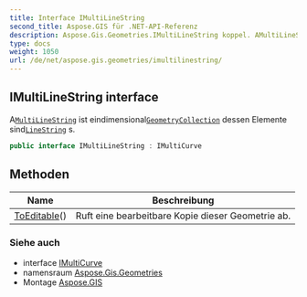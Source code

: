 ```yaml
---
title: Interface IMultiLineString
second_title: Aspose.GIS für .NET-API-Referenz
description: Aspose.Gis.Geometries.IMultiLineString koppel. AMultiLineString ist eindimensionalGeometryCollection dessen Elemente sindLineString s.
type: docs
weight: 1050
url: /de/net/aspose.gis.geometries/imultilinestring/
---
```

## IMultiLineString interface

A[`MultiLineString`](../multilinestring/) ist eindimensional[`GeometryCollection`](../geometrycollection/) dessen Elemente sind[`LineString`](../linestring/) s.

```csharp
public interface IMultiLineString : IMultiCurve
```

## Methoden

| Name | Beschreibung |
| --- | --- |
| [ToEditable](../../aspose.gis.geometries/imultilinestring/toeditable/)() | Ruft eine bearbeitbare Kopie dieser Geometrie ab. |

### Siehe auch

* interface [IMultiCurve](../imulticurve/)
* namensraum [Aspose.Gis.Geometries](../../aspose.gis.geometries/)
* Montage [Aspose.GIS](../../)


